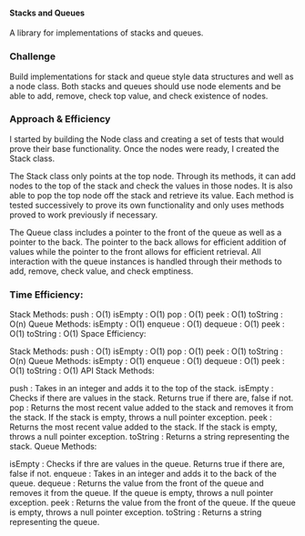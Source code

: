 #### Stacks and Queues
A library for implementations of stacks and queues.

### Challenge
Build implementations for stack and queue style data structures and well as a node class. Both stacks and queues should use node elements and be able to add, remove, check top value, and check existence of nodes.

### Approach & Efficiency
I started by building the Node class and creating a set of tests that would prove their base functionality. Once the nodes were ready, I created the Stack class.

The Stack class only points at the top node. Through its methods, it can add nodes to the top of the stack and check the values in those nodes. It is also able to pop the top node off the stack and retrieve its value. Each method is tested successively to prove its own functionality and only uses methods proved to work previously if necessary.

The Queue class includes a pointer to the front of the queue as well as a pointer to the back. The pointer to the back allows for efficient addition of values while the pointer to the front allows for efficient retrieval. All interaction with the queue instances is handled through their methods to add, remove, check value, and check emptiness.

### Time Efficiency:

Stack Methods:
push : O(1)
isEmpty : O(1)
pop : O(1)
peek : O(1)
toString : O(n)
Queue Methods:
isEmpty : O(1)
enqueue : O(1)
dequeue : O(1)
peek : O(1)
toString : O(1)
Space Efficiency:

Stack Methods:
push : O(1)
isEmpty : O(1)
pop : O(1)
peek : O(1)
toString : O(n)
Queue Methods:
isEmpty : O(1)
enqueue : O(1)
dequeue : O(1)
peek : O(1)
toString : O(1)
API
Stack Methods:

push : Takes in an integer and adds it to the top of the stack.
isEmpty : Checks if there are values in the stack. Returns true if there are, false if not.
pop : Returns the most recent value added to the stack and removes it from the stack. If the stack is empty, throws a null pointer exception.
peek : Returns the most recent value added to the stack. If the stack is empty, throws a null pointer exception.
toString : Returns a string representing the stack.
Queue Methods:

isEmpty : Checks if thre are values in the queue. Returns true if there are, false if not.
enqueue : Takes in an integer and adds it to the back of the queue.
dequeue : Returns the value from the front of the queue and removes it from the queue. If the queue is empty, throws a null pointer exception.
peek : Returns the value from the front of the queue. If the queue is empty, throws a null pointer exception.
toString : Returns a string representing the queue.

